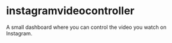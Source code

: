 # instagramvideocontroller
A small dashboard where you can control the video you watch on Instagram.
